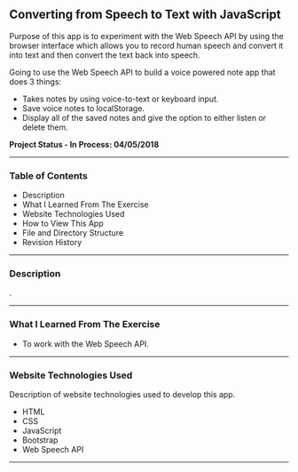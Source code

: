 ## Converting from Speech to Text with JavaScript

Purpose of this app is to experiment with the Web Speech API by using the browser interface which allows you to record human speech and convert it into text and then convert the text back into speech. 

Going to use the Web Speech API to build a voice powered note app that does 3 things:

 - Takes notes by using voice-to-text or keyboard input.
 - Save voice notes to localStorage.
 - Display all of the saved notes and give the option to either listen or delete them.

 

__Project Status - In Process: 04/05/2018__

----


### Table of Contents

  -  Description
  -  What I Learned From The Exercise
  -  Website Technologies Used
  -  How to View This App
  -  File and Directory Structure
  -  Revision History

----


### Description
.



----


### What I Learned From The Exercise
- To work with the Web Speech API.


----


### Website Technologies Used

Description of website technologies used to develop this app.

- HTML
- CSS
- JavaScript
- Bootstrap
- Web Speech API

----

